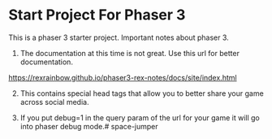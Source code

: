 # Start Project For Phaser 3

This is a phaser 3 starter project.  Important notes about phaser 3.

1) The documentation at this time is not great.  Use this url for better documentation.

https://rexrainbow.github.io/phaser3-rex-notes/docs/site/index.html

2) This contains special head tags that allow you to better share your game across social media.

3) If you put debug=1 in the query param of the url for your game it will go into phaser debug mode.# space-jumper
